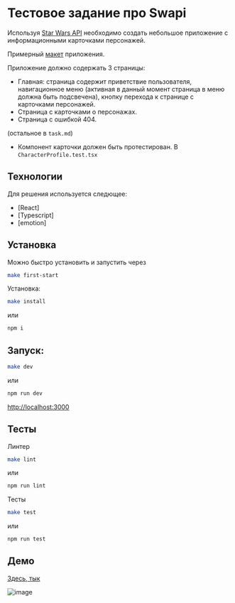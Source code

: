 # Тестовое задание про Swapi

Используя [Star Wars API](https://swapi.dev/documentation) необходимо создать небольшое приложение с информационными карточками персонажей.

Примерный [макет](https://www.figma.com/file/SHilmuqmNa4GXNUSJNUauv/StarWars?node-id=2%3A3&t=zcbcyVY0nFHuB6VJ-0) приложения.

Приложение должно содержать 3 страницы:

- Главная: страница содержит приветствие пользователя, навигационное меню (активная в данный момент страница в меню должна быть подсвечена), кнопку перехода к странице с карточками персонажей.
- Страница с карточками о персонажах.
- Страница с ошибкой 404.

(остальное в `task.md`)

- Компонент карточки должен быть протестирован.
  В `CharacterProfile.test.tsx`

## Технологии

Для решения используется следющее:

- [React]
- [Typescript]
- [emotion]

## Установка

Можно быстро установить и запустить через

```sh
make first-start
```

Установка:

```sh
make install
```

или

```sh
npm i
```

## Запуск:

```sh
make dev
```

или

```sh
npm run dev
```

[http://localhost:3000](http://localhost:3000)

## Тесты

Линтер

```sh
make lint
```

или

```sh
npm run lint
```

Тесты

```sh
make test
```

или

```sh
npm run test
```

## Демо

[Здесь, тык](https://test-infinite-scroll-six.vercel.app/)

![image](https://user-images.githubusercontent.com/46269438/217400730-ecfa9fa3-c9e4-4551-b785-79caff381aac.png)
